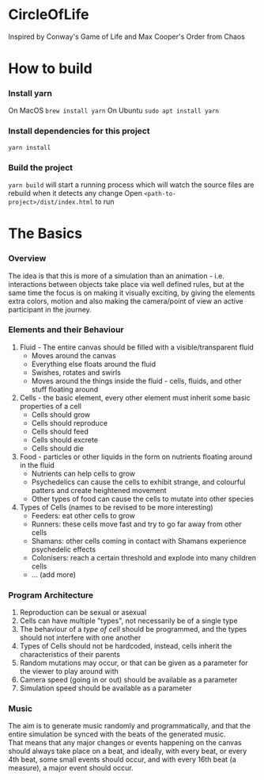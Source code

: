 # CircleOfLife
Inspired by Conway's Game of Life and Max Cooper's Order from Chaos

# How to build
### Install yarn
On MacOS `brew install yarn`
On Ubuntu `sudo apt install yarn`

### Install dependencies for this project
`yarn install`

### Build the project
`yarn build` will start a running process which will watch the source files are rebuild when it detects any change
Open `<path-to-project>/dist/index.html` to run

# The Basics
### Overview
The idea is that this is more of a simulation than an animation - i.e. interactions between objects take place via well defined rules, but at the same time the focus is on making it visually exciting, by giving the elements extra colors, motion and also making the camera/point of view an active participant in the journey.

### Elements and their Behaviour
1. Fluid - The entire canvas should be filled with a visible/transparent fluid
    - Moves around the canvas
    - Everything else floats around the fluid
    - Swishes, rotates and swirls
    - Moves around the things inside the fluid - cells, fluids, and other stuff floating around
1. Cells - the basic element, every other element must inherit some basic properties of a cell
    - Cells should grow
    - Cells should reproduce
    - Cells should feed
    - Cells should excrete
    - Cells should die
1. Food - particles or other liquids in the form on nutrients floating around in the fluid
    - Nutrients can help cells to grow
    - Psychedelics can cause the cells to exhibit strange, and colourful patters and create heightened movement
    - Other types of food can cause the cells to mutate into other species  
1. Types of Cells (names to be revised to be more interesting)
    - Feeders: eat other cells to grow
    - Runners: these cells move fast and try to go far away from other cells
    - Shamans: other cells coming in contact with Shamans experience psychedelic effects
    - Colonisers: reach a certain threshold and explode into many children cells
    - ... (add more)

### Program Architecture
1. Reproduction can be sexual or asexual
1. Cells can have multiple "types", not necessarily be of a single type
2. The behaviour of a *type of cell* should be programmed, and the types should not interfere with one another
3. Types of Cells should not be hardcoded, instead, cells inherit the characteristics of their parents
3. Random mutations may occur, or that can be given as a parameter for the viewer to play around with
4. Camera speed (going in or out) should be available as a parameter
4. Simulation speed should be available as a parameter


### Music
The aim is to generate music randomly and programmatically, and that the entire simulation be synced with the beats of the generated music.  
That means that any major changes or events happening on the canvas should always take place on a beat, and ideally, with every beat, or every 4th beat, some small events should occur, and with every 16th beat (a measure), a major event should occur.  
 
